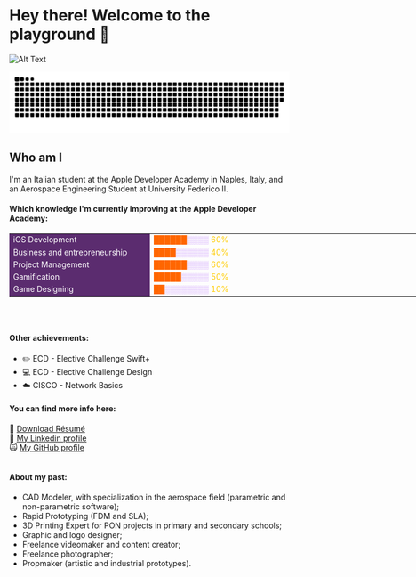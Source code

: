 # Hey there! Welcome to the playground :wave:

![Alt Text](https://raw.githubusercontent.com/saadeghi/saadeghi/master/dino.gif)


<picture>
  <source media="(prefers-color-scheme: dark)" srcset="https://raw.githubusercontent.com/palant-dev/palant-dev/output/github-contribution-grid-snake-dark.svg">
  <source media="(prefers-color-scheme: light)" srcset="https://raw.githubusercontent.com/palant-dev/palant-dev/output/github-contribution-grid-snake.svg">
  <img alt="github contribution grid snake animation" src="https://raw.githubusercontent.com/palant-dev/palant-dev/output/github-contribution-grid-snake.svg">
</picture>
 


## Who am I

I'm an Italian student at the Apple Developer Academy in Naples, Italy, and an Aerospace Engineering Student at University Federico II.</p>
<h4><strong>Which knowledge I'm currently improving at the Apple Developer Academy:</strong></h4>
    <div>
        <table style="height: 123px; width: 839px; margin-left: auto; margin-right: auto;" border="0">
            <tbody>
                <tr>
                    <td style="width: 239.545px; background-color: #5b2c6f; text-align: left;"><span style="color: #ffffff;">iOS Development</span></td>
                    <td style="width: 574.455px; text-align: left;"><span style="color: #ff6600;">██████</span><span style="color: #cc99ff;">▒▒▒▒</span> <span style="color: #ffcc00;">60%</span></td>
                </tr>
                <tr>
                    <td style="width: 239.545px; background-color: #5b2c6f; text-align: left;"><span style="color: #ffffff;">Business and entrepreneurship</span></td>
                    <td style="width: 574.455px; text-align: left;"><span style="color: #ff6600;">████<span style="color: #cc99ff;">▒▒▒▒▒▒</span></span><span style="color: #ffcc00;"> 40%</span></td>
                </tr>
                <tr>
                    <td style="width: 239.545px; background-color: #5b2c6f; text-align: left;"><span style="color: #ffffff;">Project Management</span></td>
                    <td style="width: 574.455px;"><span style="color: #ff6600;">██████<span style="color: #cc99ff;">▒▒▒▒</span></span> <span style="color: #ffcc00;">60%</span></td>
                </tr>
                <tr>
                    <td style="width: 239.545px; background-color: #5b2c6f; text-align: left;"><span style="color: #ffffff;">Gamification</span></td>
                    <td style="width: 574.455px;"><span style="color: #ff6600;">█████<span style="color: #cc99ff;">▒▒▒▒▒</span></span> <span style="color: #ffcc00;">50%</span></td>
                </tr>
                <tr>
                    <td style="width: 239.545px; background-color: #5b2c6f; text-align: left;"><span style="color: #ffffff;">Game Designing</span></td>
                    <td style="width: 574.455px;"><span style="color: #ff6600;">██<span style="color: #cc99ff;">▒▒▒▒▒▒▒▒</span></span> <span style="color: #ffcc00;">10%</span></td>
                </tr>
            </tbody>
        </table>
    </div>
    <h4>&nbsp;</h4>
    <h4><strong>Other achievements:</strong></h4>
    <ul>
        <li>✏️ ECD - Elective Challenge Swift+
            <li>💻 ECD - Elective Challenge Design
                <li>☁️ CISCO - Network Basics
    </ul>
    <h4><strong>You can find more info here:</strong></h4>
        📄 <a href="https://drive.google.com/file/d/1qFsz9l9MuMkTYofrgkajZ79T9axHuzJR/view?usp=share_link"> Download Résumé</a><br>
        💼 <a href="https://www.linkedin.com/in/antonio-palomba-dev/">My Linkedin profile</a><br>
        🙀 <a href="https://github.com/apalomba22">My GitHub profile</a><br><br>
    <h4><strong>About my past:</strong></h4>
    <ul>
        <li>CAD Modeler, with specialization in the aerospace field (parametric and non-parametric software);</li>
        <li>Rapid Prototyping (FDM and SLA);</li>
        <li>3D Printing Expert for PON projects in primary and secondary schools;</li>
        <li>Graphic and logo designer;</li>
        <li>Freelance videomaker and content creator;</li>
        <li>Freelance photographer;</li>
        <li>Propmaker (artistic and industrial prototypes).</li>
    </ul>

